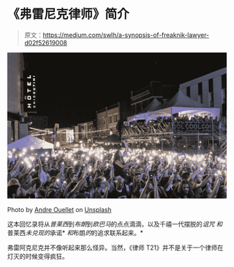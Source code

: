 # 《弗雷尼克律师》简介

> 原文：<https://medium.com/swlh/a-synopsis-of-freaknik-lawyer-d02f52619008>

![](img/fa594b18522caaa66c4366cb0efadc2a.png)

Photo by [Andre Ouellet](https://unsplash.com/@ledoc?utm_source=medium&utm_medium=referral) on [Unsplash](https://unsplash.com?utm_source=medium&utm_medium=referral)

这本回忆录将从*普莱西*到*布朗*到*欧巴马*的点点滴滴，以及千禧一代摆脱的*诅咒* *和*普莱西*未兑现的*承诺* *和*布朗*的*的追求联系起来。*

弗雷阿克尼克并不像听起来那么怪异。当然，《律师 T21》并不是关于一个律师在灯灭的时候变得疯狂。